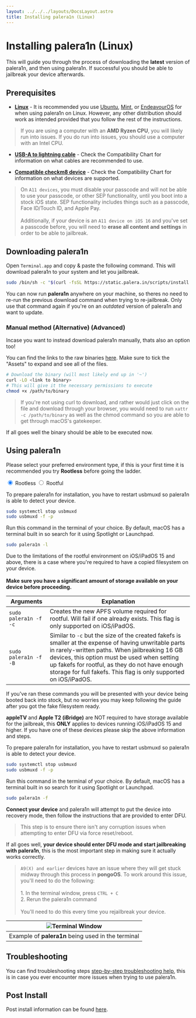 ```yaml
---
layout: ../../../layouts/DocsLayout.astro
title: Installing palera1n (Linux)
---
```

# Installing palera1n (Linux)

This will guide you through the process of downloading the **latest** version of palera1n, and then using palera1n. If successful you should be able to jailbreak your device afterwards.

## Prerequisites
- __[Linux](/docs/reference/compatibility-chart)__ - It is recommended you use [Ubuntu](https://ubuntu.com/), [Mint](https://linuxmint.com/), or [EndeavourOS](https://endeavouros.com/) for when using palera1n on Linux. However, any other distribution should work as intended provided that you follow the rest of the instructions.

> If you are using a computer with an **AMD Ryzen CPU**, you will likely run into issues. If you do run into issues, you should use a computer with an Intel CPU.

- __[USB-A to lightning cable](/docs/reference/compatibility-chart)__ - Check the Compatibility Chart for information on what cables are recommended to use.

- __[Compatible checkm8 device](/docs/reference/compatibility-chart)__ - Check the Compatibility Chart for information on what devices are supported.

> On `A11 devices`, you must disable your passcode and will not be able to use your passcode, or other SEP functionality, until you boot into a stock iOS state. SEP functionality includes things such as a passcode, Face ID/Touch ID, and Apple Pay.<br/><br/>Additionally, if your device is an `A11 device on iOS 16` and you've set a passcode before, you will need to **erase all content and settings** in order to be able to jailbreak.

## Downloading palera1n
Open `Terminal.app` and copy & paste the following command. This will download palera1n to your system and let you jailbreak.

```sh
sudo /bin/sh -c "$(curl -fsSL https://static.palera.in/scripts/install.sh)"
```

You can now run **palera1n** anywhere on your machine, so theres no need to re-run the previous download command when trying to re-jailbreak. Only use that command again if you're on an *outdated* version of palera1n and want to update.

### Manual method (Alternative) (Advanced)
Incase you want to instead download palera1n manually, thats also an option too!

You can find the links to the raw binaries [here](https://github.com/palera1n/palera1n/releases). Make sure to tick the "Assets" to expand and see all of the files.

```sh
# Download the binary (will most likely end up in '~')
curl -LO <link to binary>
# This will give it the necessary permissions to execute
chmod +x /path/to/binary 
```

> If you're not using curl to download, and rather would just click on the file and download through your browser, you would need to run `xattr -c /path/to/binary` as well as the chmod command so you are able to get through macOS's gatekeeper.

If all goes well the binary should be able to be executed now.

## Using palera1n
Please select your preferred environment type, if this is your first time it is recommended you try **Rootless** before going the ladder.

<tab-container>
    <input type="radio" id="tabToggle01" name="tabs" value="1" checked />
    <label for="tabToggle01" checked="checked">Rootless</label>
    <input type="radio" id="tabToggle02" name="tabs" value="2" />
    <label for="tabToggle02">Rootful</label>
    <tab-content>
<MarkdownRenderer class="docs-stuff">

To prepare palera1n for installation, you have to restart usbmuxd so palera1n is able to detect your device.

```sh
sudo systemctl stop usbmuxd
sudo usbmuxd -f -p
```

Run this command in the terminal of your choice. By default, macOS has a terminal built in so search for it using Spotlight or Launchpad.

```sh
sudo palera1n -l
```

</MarkdownRenderer>
    </tab-content>
    <tab-content>
<MarkdownRenderer class="docs-stuff">

<p class="markdown-warning">
Due to the limitations of the rootful environment on iOS/iPadOS 15 and above, there is a case where you're required to have a copied filesystem on your device.<br/><br/><strong>Make sure you have a significant amount of storage available on your device before proceeding.</strong>
</p>

|Arguments|Explanation|
|-|-|
|`sudo palera1n -f -c`|Creates the new APFS volume required for rootful. Will fail if one already exists. This flag is only supported on iOS/iPadOS.|
|`sudo palera1n -f -B`|Similar to `-c` but the size of the created fakefs is smaller at the expense of having unwritable parts in rarely-written paths. When jailbreaking 16 GB devices, this option must be used when setting up fakefs for rootful, as they do not have enough storage for full fakefs. This flag is only supported on iOS/iPadOS.|

If you've ran these commands you will be presented with your device being booted back into stock, but no worries you may keep following the guide after you got the fake filesystem ready.

<p class="markdown-warning">
<strong>appleTV</strong>  and <strong>Apple T2 (iBridge)</strong>  are NOT required to have storage available for the jailbreak, this <strong>ONLY</strong> applies to devices running iOS/iPadOS 15 and higher. If you have one of these devices please skip the above information and steps.
</p>

To prepare palera1n for installation, you have to restart usbmuxd so palera1n is able to detect your device.

```sh
sudo systemctl stop usbmuxd
sudo usbmuxd -f -p
```

Run this command in the terminal of your choice. By default, macOS has a terminal built in so search for it using Spotlight or Launchpad.

```sh
sudo palera1n -f
```




</MarkdownRenderer>
    </tab-content>
</tab-container>







**Connect your device** and palera1n will attempt to put the device into recovery mode, then follow the instructions that are provided to enter DFU.

> This step is to ensure there isn't any corruption issues when attempting to enter DFU via force reset/reboot.

If all goes well, **your device should enter DFU mode and start jailbreaking with palera1n**, this is the most important step in making sure it actually works correctly.

> `A9(X) and earlier` devices have an issue where they will get stuck midway through this process in **pongoOS**. To work around this issue, you'll need to do the following:<br/><br/>1. In the terminal window, press `CTRL + C`<br/>2. Rerun the palera1n command<br/><br/>You'll need to do this every time you rejailbreak your device.

| ![Terminal Window](https://github.com/palera1n/palera.in/assets/97859147/03f2338b-e870-4c23-8097-390c692c1d1f) |
|:-:|
|Example of **palera1n** being used in the terminal|

## Troubleshooting
<p class="markdown-info">
You can find troubleshooting steps <a href="/docs/troubleshoot/troubleshooting-steps">step-by-step troubleshooting help</a>, this is in case you ever encounter more issues when trying to use palera1n.
</p>

## Post Install
<p class="markdown-tip">
Post install information can be found <a href="/docs/get-started/post-install">here</a>.
</p>